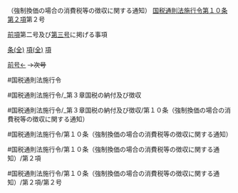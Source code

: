 （強制換価の場合の消費税等の徴収に関する通知）
[国税通則法施行令第１０条第２項](国税通則法施行＿令＿第１０条第２項)第２号

[前項](国税通則法施行＿令＿第１０条第１項)第二号及び[第三号](国税通則法施行＿令＿第１０条第２項第３号)に掲げる事項

[条(全)](国税通則法施行＿令＿第１０条_.md)    [項(全)](国税通則法施行＿令＿第１０条第２項_.md)    [項](国税通則法施行＿令＿第１０条第２項.md)

[前号←](国税通則法施行＿令＿第１０条第２項第１号.md)  ~~→次号~~

#国税通則法施行令

#国税通則法施行令/_第３章国税の納付及び徴収

#国税通則法施行令/_第３章国税の納付及び徴収/第１０条（強制換価の場合の消費税等の徴収に関する通知）

#国税通則法施行令/第１０条（強制換価の場合の消費税等の徴収に関する通知）

#国税通則法施行令/第１０条（強制換価の場合の消費税等の徴収に関する通知）/第２項

#国税通則法施行令/第１０条（強制換価の場合の消費税等の徴収に関する通知）/第２項/第２号

